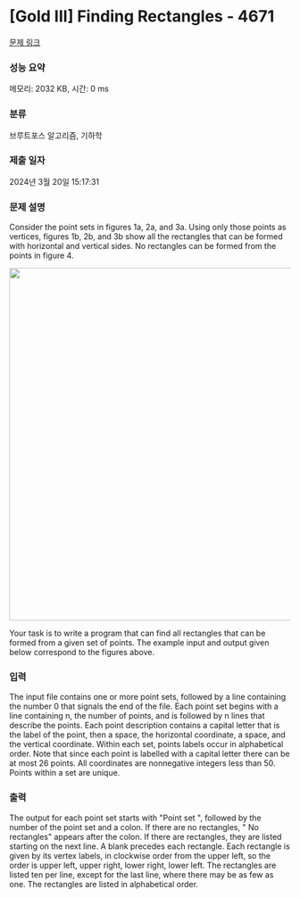 # [Gold III] Finding Rectangles - 4671 

[문제 링크](https://www.acmicpc.net/problem/4671) 

### 성능 요약

메모리: 2032 KB, 시간: 0 ms

### 분류

브루트포스 알고리즘, 기하학

### 제출 일자

2024년 3월 20일 15:17:31

### 문제 설명

<p>Consider the point sets in figures 1a, 2a, and 3a. Using only those points as vertices, figures 1b, 2b, and 3b show all the rectangles that can be formed with horizontal and vertical sides. No rectangles can be formed from the points in figure 4.</p>

<p><img alt="" src="https://onlinejudgeimages.s3-ap-northeast-1.amazonaws.com/problem/4671/rect.gif" style="height:632px; width:751px"></p>

<p>Your task is to write a program that can find all rectangles that can be formed from a given set of points. The example input and output given below correspond to the figures above.</p>

### 입력 

 <p>The input file contains one or more point sets, followed by a line containing the number 0 that signals the end of the file. Each point set begins with a line containing n, the number of points, and is followed by n lines that describe the points. Each point description contains a capital letter that is the label of the point, then a space, the horizontal coordinate, a space, and the vertical coordinate. Within each set, points labels occur in alphabetical order. Note that since each point is labelled with a capital letter there can be at most 26 points. All coordinates are nonnegative integers less than 50. Points within a set are unique.</p>

### 출력 

 <p>The output for each point set starts with "Point set ", followed by the number of the point set and a colon. If there are no rectangles, " No rectangles" appears after the colon. If there are rectangles, they are listed starting on the next line. A blank precedes each rectangle. Each rectangle is given by its vertex labels, in clockwise order from the upper left, so the order is upper left, upper right, lower right, lower left. The rectangles are listed ten per line, except for the last line, where there may be as few as one. The rectangles are listed in alphabetical order.</p>

